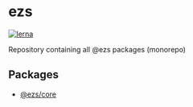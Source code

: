# ezs

[![lerna](https://img.shields.io/badge/maintained%20with-lerna-cc00ff.svg)](https://lerna.js.org/)

Repository containing all @ezs packages (monorepo)

## Packages

- [@ezs/core](./packages/core#readme)
